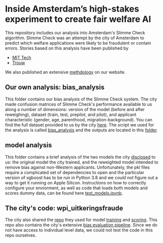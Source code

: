 # Inside Amsterdam’s high-stakes experiment to create fair welfare AI
This repository includes our analysis into Amsterdam's Slimme Check algorithm. Slimme Check was an attempt by the city of Amsterdam to predict which welfare applications were likely to be fraudulent or contain errors. Stories based on this analysis have been published by 
- [MIT Tech](https://www.technologyreview.com/2025/06/11/1118233/amsterdam-fair-welfare-ai-discriminatory-algorithms-failure/)
- [Trouw](https://www.trouw.nl/verdieping/amsterdam-wilde-met-ai-de-bijstand-eerlijker-en-efficienter-maken-het-liep-anders~b2890374/)
  
  
We also published an extensive [methdology]() on our website.

## Our own analysis: bias_analysis
This folder contains our bias analysis of the Slimme Check system. The city made confusion matrices of Slimme Check's performance available to us along a number of dimensions: version of the model (before and after reweighing), dataset (train, test, prepilot, and pilot), and applicant characteristic (gender, age, parenthood, migration-background). You can find the full dataset provided to us by the city [here](https://github.com/Lighthouse-Reports/amsterdam_fairness/blob/main/bias_analysis/input/Results_LHR/Output/20240308_CMs_LHR_SlimmeCheck.xlsx).
The script we used for the analysis is called [bias_analysis](https://github.com/Lighthouse-Reports/amsterdam_fairness/blob/main/bias_analysis/code/lhr_bias_analysis.Rmd) and the outputs are located in this [folder](erdam_fairness/tree/main/bias_analysis/output).

## model analysis
This folder contains a brief analysis of the two models the city [disclosed](https://github.com/Lighthouse-Reports/amsterdam_fairness/tree/main/model_analysis/input) to us: the original model the city trained, and the reweighted model intended to remove bias against non-Western applicants. Unfortunately, the pkl files require a complicated set of dependencies to open and the particular version of xgboost has to be run in Python 3.8 and we *could not* figure out a way to get it running on Apple Silicon. Instructions on how to correctly configure your enviorment, as well as code that loads both models and scores dummy data, can be found here [test_models.ipynb](https://github.com/Lighthouse-Reports/amsterdam_fairness/blob/main/model_analysis/test_models.ipynb).

## The city's code: wpi_uitkeringsfraude
The city also shared the [repo](https://github.com/Lighthouse-Reports/amsterdam_fairness/tree/main/wpi_uitkeringsfraude/Repo%20wpi-onderzoekswaardigheid-aanvraag%20-%20based%20on%20dev%20branch%20commit%20069435abe) they used for model [training]([https://github.com/Lighthouse-Reports/amsterdam_fairness/blob/main/wpi_uitkeringsfraude/wpi_onderzoekswaardigheid_aanvraag/entrypoints/train_model.py](https://github.com/Lighthouse-Reports/amsterdam_fairness/blob/main/wpi_uitkeringsfraude/Repo%20wpi-onderzoekswaardigheid-aanvraag%20-%20based%20on%20dev%20branch%20commit%20069435abe/wpi_onderzoekswaardigheid_aanvraag/entrypoints/train_model.py)) and [scoring](https://github.com/Lighthouse-Reports/amsterdam_fairness/blob/main/wpi_uitkeringsfraude/Repo%20wpi-onderzoekswaardigheid-aanvraag%20-%20based%20on%20dev%20branch%20commit%20069435abe/wpi_onderzoekswaardigheid_aanvraag/entrypoints/score_applications.py). This repo also contains the city's extensive [bias evaluation pipeline](https://github.com/Lighthouse-Reports/amsterdam_fairness/tree/main/wpi_uitkeringsfraude/Repo%20wpi-onderzoekswaardigheid-aanvraag%20-%20based%20on%20dev%20branch%20commit%20069435abe/analysis).
Since we do not have access to individual level data, we could not test the code in this repo ourselves.
